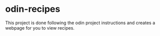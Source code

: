 # odin-recipes
This project is done following the odin project instructions and creates a webpage for you to view recipes.
